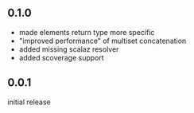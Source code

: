 ## 0.1.0

* made elements return type more specific
* "improved performance" of multiset concatenation
* added missing scalaz resolver
* added scoverage support

## 0.0.1
initial release
